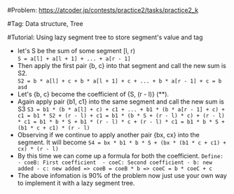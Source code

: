 #Problem:
https://atcoder.jp/contests/practice2/tasks/practice2_k

#Tag:
Data structure, Tree

#Tutorial:
Using lazy segment tree to store segment's value and tag
  - let's S be the sum of some segment [l, r) <br>
        ```
            S = a[l] + a[l + 1] + ... + a[r - 1] 
        ```
  - Then apply the first pair {b, c} into that segment and call the new sum is S2. <br>
        ```
            S2 = b * a[l] + c + b * a[l + 1] + c + ... + b * a[r - 1] + c
               = b asd
        ```
  - Let's {b, c} become the coefficient of {S, (r - l)} (**).
  - Again apply pair {b1, c1} into the same segment and call the new sum is S3
        ```
           S3 = b1 * (b * a[l] + c) + c1 + ... + b1 * (b * a[r - 1] + c) + c1
              = b1 * S2 + (r - l) + c1
              = b1 * (b * S + (r - l) * c) + (r - l) * c1
              = b1 * b * S + b1 * (r - l) * c + (r - l) * c1
              = b1 * b * S + (b1 * c + c1) * (r - l)
        ```
  - Observing if we continue to apply another pair {bx, cx} into the segment. It will become
        ```
           S4 = bx * b1 * b * S + (bx * (b1 * c + c1) + cx) * (r - l)
        ```
  - By this time we can come up a formula for both the coefficient.
        ```
           Define:
            - coeB: First coefficient 
            - coeC: Second coefficient
            - b: new added
            - c: new added
               => coeB = coeB * b
               => coeC = b * coeC + c
        ```
  - The above infomation is 90% of the problem now just use your own way to implement it with a lazy segment tree.
